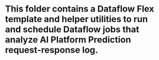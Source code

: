 # This folder contains a Dataflow Flex template and helper utilities to run and schedule Dataflow jobs that analyze AI Platform Prediction request-response log.

